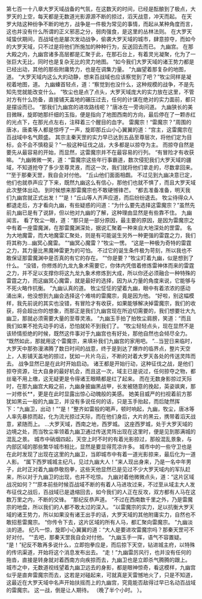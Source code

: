 第七百一十八章大罗天域战备的气氛，在这数天的时间，已经是酝酿到了极点，大罗天的上空，每天都是无数道光影源源不断的掠过，滔天战意，冲天而起。
在天罗大陆这种纷争不断的地方，战争是一件极为常见的事情，而起从某种角度而言，这也并没有什么所谓的正义邪恶之分，弱肉强食，是这里的丛林法则。
在大罗天域蛰伏期间，百战域也是屡次发动战争，偷袭大罗天域的城市，肆意掠夺，而如今的大罗天域，只不过是将他们所施加的种种行为，反送回去而已。
九幽宫。
在那大殿之内，九幽宫诸多高层都是汇聚于此，在那石台上，有着灵光凝聚，化为了一张巨大无比，同时也是复杂无比的灵力地图。
“如今我们大罗天域的诸王势力都是已经出动，其他的那些附庸势力，也是在调集力量。
”九幽望着那复杂的地图，道。
“大罗天域内这么大的动静，想来百战域也应该察觉到了吧？”牧尘同样是凝视着地图，道。
九幽螓首轻点，道：“察觉到也没什么，这种规模的战争，不是先知先觉就能改变什么。
”牧尘也是点了点头，大罗天域庞大的实力放在这里，不管对方有什么防备，直接铺天盖地的碾压过去，任何的计谋在绝对的实力面前，都只是摆设而已。
“那我们九幽宫的进攻路线呢？”唐冰在一旁询问道。
九幽狭长的美目微眯，旋即她那纤细的玉指，便是指向了地图西南的方向，最后停在了一颗赤红的光点下，在那光点左右，注释着三个醒目的血字。
雷魔宗！“雷魔宗？”周围的唐冰，唐柔等人都是惊呼了一声，旋即那丘山小心翼翼的道：“宫主，这雷魔宗在百战域中名气颇盛。
其宗主秦天罡的实力早已达到五品至尊层次，将他们定为目标，会不会不慎稳妥？”一般这种征伐之战，大多都是以掠夺为主。
而掠夺自然是要先从最容易的开始，而显然，这雷魔宗并不在最容易的行列。
“有冒险才有收获嘛。
”九幽微微一笑，道：“雷魔宗这些年行事霸道，数次侵犯我们大罗天域的疆域，不知道抢夺了多少至尊灵液，而这一次，我们就将他们拿走的，尽数拿回来。
”“至于那秦天罡，我自会对付他。
”丘山他们面面相觑。
不过见到九幽决意已定，他们也就恭声应了下来，既然九幽这么有信心，那他们也就不惧了，而且大罗天域此次整体出动。
到时候想来那雷魔宗也不敢硬憾锋芒。
“都去准备准备，明天我们九幽宫就正式出发！”“是！”丘山等人齐声应道，而后纷纷退去。
牧尘待得众人都退走后，方才看向九幽，有些疑惑的问道：“为什么要先选择这雷魔宗？”虽然先前九幽已是有了说辞，但以他对九幽的了解，这种理由显然是有些靠不住。
九幽闻言。
看了牧尘一眼，道：“那只是一部分原因，最主要的原因，是因为雷魔宗之中有着一座雷魔渊，在那雷魔渊深处，据说汇聚着一种来自大地深处的罡雷。
名为大地魔雷，而大地魔雷汇聚处，则是有可能诞生另外一种更强的雷霆之力，我们将其称为…幽冥心魔雷。
”“幽冥心魔雷？”牧尘一愣。
“这是一种极为奇特的雷霆之力，其力量比黑魔神雷更为的可怕。
不过它的诞生条件极为苛刻，所以我也不敢保证那雷魔渊中是否真的有它的存在。
”“你是要？”牧尘盯着九幽，似是想到了什么。
“没错，你修炼的九龙九象术需要它，你体内凭借着修炼雷神体而来的雷霆之力，并不足以支撑你将这九龙九象术修炼到大成，所以你还必须融合一种特殊的雷霆之力，而这幽冥心魔雷，就是最好的选择，因为从力量的角度来说，它能够与不死火略作抗衡。
”九幽认真的道。
牧尘怔怔的望着九幽，眼中有着浓浓的感动涌出来，他没想到九幽会选择这个难啃的雷魔宗，竟是因为他。
“好啦，别这幅模样，我先前说的其实也没错，有冒险才有收获，如果能够解决掉雷魔宗，我们的收获，将会超出你的想象，而那正是我们九幽宫现在所迫切需要的，我们想要壮大九幽卫，那就必须需要大量的至尊灵液。
”九幽玉手拍了拍牧尘肩膀，笑道：“而且我们如果不抢先动手的话，恐怕就轮不到我们了。
”牧尘轻轻点头，现在显然不是该矫情拒绝的时候，既然这件事对于九幽宫也有好处，那他自然也会倾尽全力。
“既然如此，那就用这个雷魔宗，来填补我们九幽宫的家用吧。
”…当翌日来临时，大罗天中那弥漫沸腾了数日时间的战意，终于是到达了爆炸的临界点，整片天空上，人影铺天盖地的掠过，犹如一片片乌云，不断的对着大罗天各处的传送灵阵而去。
战争显然已是在此时开始启动。
诸王都是开始行动，这种征伐之战，是他们掠夺资源，壮大自身的最好机会，而且这一次，域主已是说过，任何掠夺之物，都丝毫不用上缴，这无疑更是令得诸王眼睛都是红了起来。
而在无数身影掠过天际时，在那九幽宫大殿之前，九幽身披幽黑战甲，长发被随意的挽起，英姿飒爽，那一对修长**，更是在此时显露出惊心动魄般的美感。
她美目威严的扫视着前方那犹如黑云一般的九幽卫，并没有多说任何的话，只是玉手抬起，而后陡然挥下：“九幽卫，出动！”“是！”整齐如雷般的喝声，顿时响起，九幽，牧尘，唐冰等人率先暴掠而起，化为流光掠过天际，而在他们身后，大片的黑云，携带着滔天战意，紧随而上。
…大罗天域，西南之地，西罗城。
这座西罗城，处于大罗天域的边境之处，而当牧尘率领着九幽卫通过传送灵阵出现在这里时，便是见到那满城的混乱之景。
城市中硝烟四起，天空上时不时的有着光影掠过，那般混乱景象，与内部区域的那些繁华城市相比，显然是要显得荒凉许多。
城市中的一些守卫也是在此时发现了出现在这里的九幽卫，当即城市中有着一道光影掠来，最后化为一道人影。
“属下西罗城城主纪凡，见过九幽大人！”来人现出身来，乃是一名中年男子，此时正对着九幽恭敬抱拳，这些天他显然已是见过不少大罗天域内的军队赶来，所以对于九幽卫的出现，也并不吃惊。
九幽对着他微微点头，道：“这片区域战况如何？”“原本前些时候百战域不断的有着人马进攻过来，不过至从域主大人发布征伐之战后，百战域已是退缩回去，如今我们的人正在反攻，双方都有人马在这数万里之内，不断的交锋。
”那纪反恭声道。
“不过在西南数千里之外，乃是雷魔宗的地盘，所以我们的人都不敢太过的深入。
”以雷魔宗的实力，足以抗衡大罗天域的诸王势力，所以如果没有诸王出手的话，大罗天域的其他附庸实力，自然也不敢招惹雷魔宗。
“你传令下去，这片区域的所有人马，都汇聚向雷魔宗。
”九幽淡淡的道。
纪凡一惊，旋即小心翼翼的道：“大人是要进攻雷魔宗吗？那秦天罡可不好对付。
”“去吧，那秦天罡我自会对付他。
”九幽玉手一挥，语气不容置疑。
“是！”纪反不敢再多说什么，立即抱拳应是，而后掠下天空，钻进城主府，以特殊的传讯渠道，开始将这个消息发布出去。
“走！”九幽雷厉风行，也并没有任何的拖沓，直接是转身就对着西南方向疾掠而去，九幽卫也是立即杀气腾腾的跟上。
城市之中，无数道视线望着九幽卫远去的身影，都是眼神惊奇，看这模样，九幽宫似乎是直奔雷魔宗而去，这若是对碰起来，可就真是天雷憾地火了，只是不知道，这最近在大罗天域中名声开始扶摇而上的九幽宫，究竟能否敌得过早已名动百战域的雷魔宗。
这一战，倒是让人期待。
（晚了半个小时。
）。
